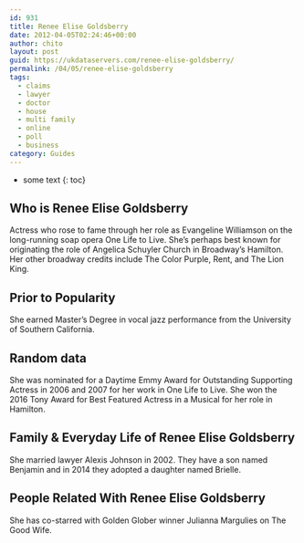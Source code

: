 ```yaml
---
id: 931
title: Renee Elise Goldsberry
date: 2012-04-05T02:24:46+00:00
author: chito
layout: post
guid: https://ukdataservers.com/renee-elise-goldsberry/
permalink: /04/05/renee-elise-goldsberry
tags:
  - claims
  - lawyer
  - doctor
  - house
  - multi family
  - online
  - poll
  - business
category: Guides
---
```


* some text
{: toc}
          
          
## Who is  Renee Elise Goldsberry
                  
                  
                  
Actress who rose to fame through her role as Evangeline Williamson on the long-running soap opera One Life to Live. She&#8217;s perhaps best known for originating the role of Angelica Schuyler Church in Broadway&#8217;s Hamilton. Her other broadway credits include The Color Purple, Rent, and The Lion King.
                  
                
                
                
## Prior to Popularity 
                  
                  
                  
She earned Master&#8217;s Degree in vocal jazz performance from the University of Southern California. 
                  
                
                
                
## Random data 
                  
                  
                  
She was nominated for a Daytime Emmy Award for Outstanding Supporting Actress in 2006 and 2007 for her work in One Life to Live. She won the 2016 Tony Award for Best Featured Actress in a Musical for her role in Hamilton. 
                  
                
                
                
## Family & Everyday Life of Renee Elise Goldsberry
                  
                  
                  
She married lawyer Alexis Johnson in 2002. They have a son named Benjamin and in 2014 they adopted a daughter named Brielle.
                  
                
                
                
## People Related With  Renee Elise Goldsberry
                  
                  
                  
She has co-starred with Golden Glober winner Julianna Margulies on The Good Wife. 
                  
                
              
            
          
          
          
    
    
  
